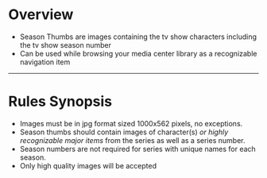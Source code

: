 # Overview

- Season Thumbs are images containing the tv show characters including the tv show season number
- Can be used while browsing your media center library as a recognizable navigation item

---

# Rules Synopsis

- Images must be in jpg format sized 1000x562 pixels, no exceptions.
- Season thumbs should contain images of character(s) *or highly recognizable major items* from the series as well as a series number.
- Season numbers are not required for series with unique names for each season.
- Only high quality images will be accepted
